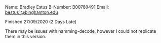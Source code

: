 Name:		Bradley Estus
B-Number:	B00780491
Email:		bestus1@binghamton.edu

Finished 27/09/2020 (2 Days Late)

There may be issues with hamming-decode, however I could not replicate them in this version.
